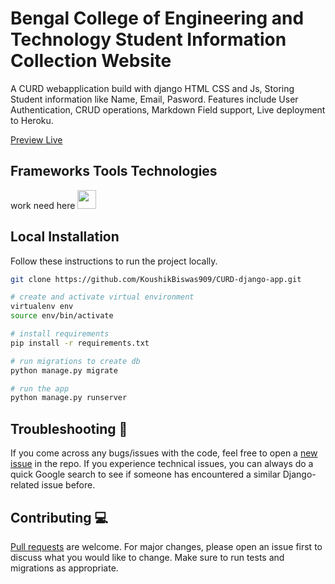 # Bengal College of Engineering and Technology Student Information Collection Website  

A CURD webapplication build with django HTML CSS and Js, Storing Student information like Name, Email, Pasword. 
Features include User Authentication, CRUD operations, Markdown Field support, Live deployment to Heroku.

[Preview Live]()

## Frameworks Tools Technologies
work need here 
<code><img height="30" src="https://www.python.org/static/community_logos/python-logo-master-v3-TM.png"></code>
## Local Installation

Follow these instructions to run the project locally.

```bash
git clone https://github.com/KoushikBiswas909/CURD-django-app.git

# create and activate virtual environment 
virtualenv env
source env/bin/activate

# install requirements
pip install -r requirements.txt

# run migrations to create db
python manage.py migrate

# run the app
python manage.py runserver
```

## Troubleshooting 🐞


If you come across any bugs/issues with the code, feel free to open a [new issue](https://github.com/KoushikBiswas909/CURD-django-app/issues) in the repo. If you experience technical issues, you can always do a quick Google search to see if someone has encountered a similar Django-related issue before.


## Contributing 💻
[Pull requests](https://github.com/KoushikBiswas909/CURD-django-app/pulls) are welcome. For major changes, please open an issue first to discuss what you would like to change. Make sure to run tests and migrations as appropriate.
